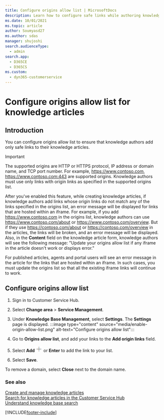 ```yaml
---
title: Configure origins allow list | MicrosoftDocs
description: Learn how to configure safe links while authoring knowledge articles in Dynamics 365 Customer Service
ms.date: 10/01/2021
ms.topic: article
author: Soumyasd27
ms.author: sdas
manager: shujoshi
search.audienceType: 
  - admin
search.app: 
  - D365CE
  - D365CS
ms.custom: 
  - dyn365-customerservice
---
```


# Configure origins allow list for knowledge articles

## Introduction

You can configure origins allow list to ensure that knowledge authors add only safe links to their knowledge articles.

> [!IMPORTANT]
> The supported origins are HTTP or HTTPS protocol, IP address or domain name, and TCP port number. For example, https://www.contoso.com, https://www.contoso.com:443 are supported origins. Knowledge authors must use only links with origin links as specified in the supported origins list.

After you've enabled this feature, while creating knowledge articles, if knowledge authors add links whose origin links do not match any of the links specified in the origins list, an error message will be displayed for links that are hosted within an iframe. For example, if you add https://www.contoso.com in the origins list, knowledge authors can use https://www.contoso.com/about or https://www.contoso.com/overview. But if they use https://contoso.com/about or https://contoso.com/overview in the articles, the links will be broken, and an error message will be displayed. Also, in the **Content** field on the knowledge article form, knowledge authors will see the following message: "Update your origins allow list if any iframe in the article doesn't work or displays error."

For published articles, agents and portal users will see an error message in the article for the links that are hosted within an iframe. In such cases, you must update the origins list so that all the existing iframe links will continue to work.

## Configure origins allow list

1. Sign in to Customer Service Hub.

2. Select **Change area** > **Service Management**.

3. Under **Knowledge Base Management**, select **Settings**. The **Settings** page is displayed.
:::image type="content" source="media/enable-origin-allow-list.png" alt-text="Configure origins allow list":::

4.	Go to **Origins allow list**, and add your links to the **Add origin links** field. 

5.	Select **Add**![Add](media/add-icon.png) or **Enter** to add the link to your list.

6.	Select **Save**.

To remove a domain, select **Close** next to the domain name.

### See also

[Create and manage knowledge articles](customer-service-hub-user-guide-knowledge-article.md#create-and-manage-knowledge-articles)  
[Search for knowledge articles in the Customer Service Hub](search-knowledge-articles-csh.md#search-for-knowledge-articles-in-the-customer-service-hub)  
[Understand knowledge base search](knowledge-base-search-methods.md#understand-knowledge-base-search)

[!INCLUDE[footer-include](../includes/footer-banner.md)]
